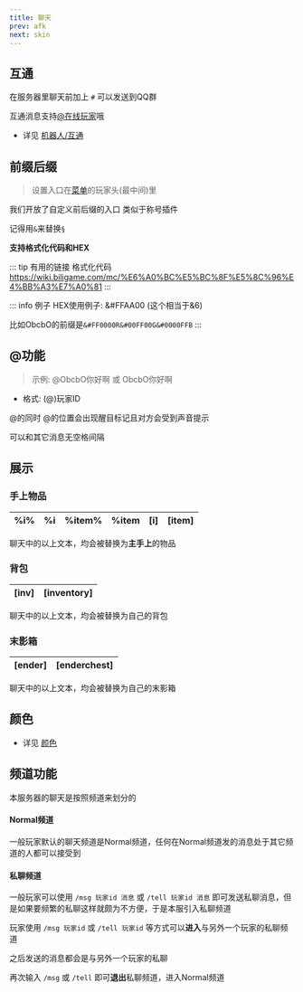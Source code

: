 ```yaml
---
title: 聊天
prev: afk
next: skin
---
```


## 互通

在服务器里聊天前加上 `#` 可以发送到QQ群

互通消息支持[@在线玩家](#@功能)哦

- 详见 [机器人/互通](../robot/#互通)

## 前缀后缀

> 设置入口在[菜单](../command/#mik)的玩家头(最中间)里

我们开放了自定义前后缀的入口 类似于称号插件

记得用`&`来替换`§`

**支持格式化代码和HEX**

::: tip 有用的链接
格式化代码 https://wiki.biligame.com/mc/%E6%A0%BC%E5%BC%8F%E5%8C%96%E4%BB%A3%E7%A0%81
:::

::: info 例子
HEX使用例子: &#FFAA00 (这个相当于&6)

比如ObcbO的前缀是`&#FF0000R&#00FF00G&#0000FFB`
:::

## @功能

> 示例: @ObcbO你好啊 或 ObcbO你好啊

- 格式: (@)玩家ID

@的同时 @的位置会出现醒目标记且对方会受到声音提示

可以和其它消息无空格间隔

## 展示

### 手上物品

|%i%|%i|%item%|%item|[i]|[item]|
|---|---|---|---|---|---|

聊天中的以上文本，均会被替换为**主手上**的物品

### 背包

|[inv]|[inventory]|
|---|---|

聊天中的以上文本，均会被替换为自己的背包

### 末影箱

|[ender]|[enderchest]|
|---|---|

聊天中的以上文本，均会被替换为自己的末影箱

## 颜色

- 详见 [颜色](color)

## 频道功能

本服务器的聊天是按照频道来划分的

#### Normal频道

一般玩家默认的聊天频道是Normal频道，任何在Normal频道发的消息处于其它频道的人都可以接受到

#### 私聊频道

一般玩家可以使用 `/msg 玩家id 消息` 或 `/tell 玩家id 消息` 即可发送私聊消息，但是如果要频繁的私聊这样就颇为不方便，于是本服引入私聊频道

玩家使用 `/msg 玩家id` 或 `/tell 玩家id` 等方式可以**进入**与另外一个玩家的私聊频道

之后发送的消息都会是与另外一个玩家的私聊

再次输入 `/msg` 或 `/tell` 即可**退出**私聊频道，进入Normal频道
